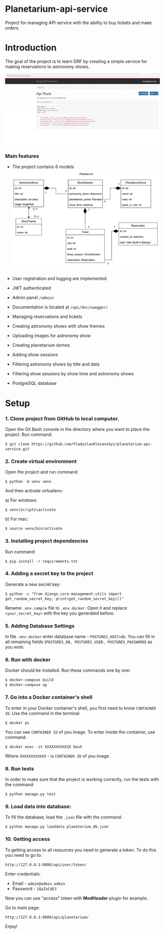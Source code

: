 # Planetarium-api-service
Project for managing API service with the ability to buy tickets and make orders.

# Introduction

The goal of the project is to learn DRF by creating a simple service for making reservations to astronomy shows.


![Default Home View](_screenshots/Main.jpg?raw=true "Index")

### Main features

* The project contains 6 models
![Default Home View](_screenshots/DB_Structure.jpg?raw=true "DB structure")

* User registration and logging are implemented

* JWT authenticated

* Admin panel `/admin/`

* Documentation is located at `/api/doc/swagger/`

* Managing reservations and tickets

* Creating astronomy shows with show themes

* Uploading images for astronomy show

* Creating planetarium domes

* Adding show sessions

* Filtering astronomy shows by title and data

* Filtering show sessions by show time and astronomy shows

* PostgreSQL database

# Setup

### 1. Clone project from GitHub to local computer.

Open the Git Bash console in the directory where you want to place the project. Run command:

    $ git clone https://github.com/VladyslavKlevanskyi/planetarium-api-service.git

### 2. Create virtual environment

Open the project and run command:

    $ python -m venv venv
    
And then activate virtualenv:
    
a) For windows:

    $ venv\Scripts\activate
   
b) For mac:

    $ source venv/bin/activate
      

### 3. Installing project dependencies

Run command:

    $ pip install -r requirements.txt

### 4. Adding a secret key to the project

Generate a new secret key:

    $ python -c "from django.core.management.utils import get_random_secret_key; print(get_random_secret_key())"

Rename `.env.sample` file to `.env.docker`. Open it and replace `<your_secret_key>` with the key you generated before.

### 5. Adding Database Settings

In file `.env.docker` enter database name - `POSTGRES_HOST=db`. You can fill in all remaining fields (`POSTGRES_DB, POSTGRES_USER, POSTGRES_PASSWORD`) as you wish.

### 6. Run with docker

Docker should be installed. Run these commands one by one:

    $ docker-compose build
    $ docker-compose up

### 7. Go into a Docker container's shell

To enter in your Docker container's shell, you first need to know `CONTAINER ID`.
Use the command in the terminal:

    $ docker ps

You can see `CONTAINER ID` of you image. To enter inside the container, use command:

    $ docker exec -it XXXXXXXXXXXX bash

Where `XXXXXXXXXXXX` - is `CONTAINER ID` of you image.


### 8. Run tests

In order to make sure that the project is working correctly, run the tests with the command:

    $ python manage.py test 

### 9. Load data into database:

To fill the database, load the `.json` file with the command:
    
    $ python manage.py loaddata planetarium_db.json



### 10. Getting access

To getting access to all resources you need to generate a token. To do this you need to go to:

    http://127.0.0.1:8000/api/user/token/

Enter credentials:
* Email - `admin@admin.admin`
* Password - `1QaZxCdE3`

Now you can use "access" token with **ModHeader** plugin for example.

Go to main page:

    http://127.0.0.1:8000/api/planetarium/

Enjoy!
